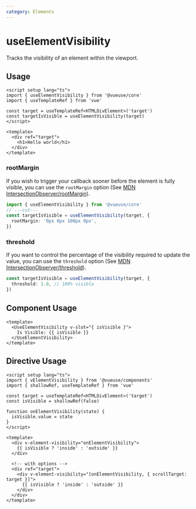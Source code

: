 ```yaml
---
category: Elements
---
```


# useElementVisibility

Tracks the visibility of an element within the viewport.

## Usage

```vue
<script setup lang="ts">
import { useElementVisibility } from '@vueuse/core'
import { useTemplateRef } from 'vue'

const target = useTemplateRef<HTMLDivElement>('target')
const targetIsVisible = useElementVisibility(target)
</script>

<template>
  <div ref="target">
    <h1>Hello world</h1>
  </div>
</template>
```

### rootMargin

If you wish to trigger your callback sooner before the element is fully visible, you can use
the `rootMargin` option (See [MDN IntersectionObserver/rootMargin](https://developer.mozilla.org/en-US/docs/Web/API/IntersectionObserver/rootMargin)).

```ts
import { useElementVisibility } from '@vueuse/core'
// ---cut---
const targetIsVisible = useElementVisibility(target, {
  rootMargin: '0px 0px 100px 0px',
})
```

### threshold

If you want to control the percentage of the visibility required to update the value, you can use the `threshold` option (See [MDN IntersectionObserver/threshold](https://developer.mozilla.org/en-US/docs/Web/API/IntersectionObserver/IntersectionObserver#threshold)).

```ts
const targetIsVisible = useElementVisibility(target, {
  threshold: 1.0, // 100% visible
})
```

## Component Usage

```vue
<template>
  <UseElementVisibility v-slot="{ isVisible }">
    Is Visible: {{ isVisible }}
  </UseElementVisibility>
</template>
```

## Directive Usage

```vue
<script setup lang="ts">
import { vElementVisibility } from '@vueuse/components'
import { shallowRef, useTemplateRef } from 'vue'

const target = useTemplateRef<HTMLDivElement>('target')
const isVisible = shallowRef(false)

function onElementVisibility(state) {
  isVisible.value = state
}
</script>

<template>
  <div v-element-visibility="onElementVisibility">
    {{ isVisible ? 'inside' : 'outside' }}
  </div>

  <!-- with options -->
  <div ref="target">
    <div v-element-visibility="[onElementVisibility, { scrollTarget: target }]">
      {{ isVisible ? 'inside' : 'outside' }}
    </div>
  </div>
</template>
```
